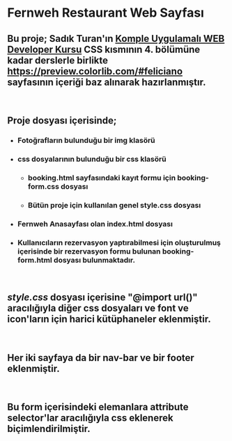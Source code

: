 # Fernweh Restaurant Web Sayfası

## Bu proje; Sadık Turan'ın  [Komple Uygulamalı WEB Developer Kursu](https://www.udemy.com/course/komple-web-developer-kursu/) CSS kısmının 4. bölümüne kadar derslerle birlikte https://preview.colorlib.com/#feliciano sayfasının içeriği baz alınarak hazırlanmıştır.

&nbsp;

## Proje dosyası içerisinde;
- ### Fotoğrafların bulunduğu bir img klasörü
- ### css dosyalarının bulunduğu bir css klasörü
    * ### booking.html sayfasındaki kayıt formu için booking-form.css dosyası
    * ### Bütün proje için kullanılan genel style.css dosyası
- ### Fernweh Anasayfası olan index.html dosyası
- ### Kullanıcıların rezervasyon yaptırabilmesi için oluşturulmuş içerisinde bir rezervasyon formu bulunan booking-form.html dosyası bulunmaktadır.

&nbsp;

## *style.css* dosyası içerisine **"@import url()"** aracılığıyla diğer css dosyaları ve font ve icon'ların için harici kütüphaneler eklenmiştir.
&nbsp;

##  Her iki sayfaya da bir **nav-bar** ve bir **footer** eklenmiştir.

&nbsp;

## Bu form içerisindeki elemanlara attribute selector'lar aracılığıyla css eklenerek biçimlendirilmiştir.
